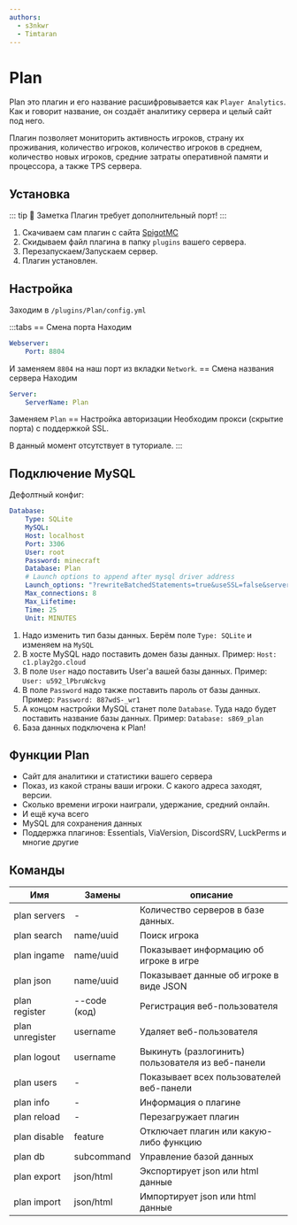 ```yaml
---
authors: 
  - s3nkwr
  - Timtaran
---
```


# Plan

Plan это плагин и его название расшифровывается как `Player Analytics`.
Как и говорит название, он создаёт аналитику сервера и целый сайт под него.

Плагин позволяет мониторить активность игроков, страну их проживания, количество игроков, количество игроков в среднем, количество новых игроков, средние затраты оперативной памяти и процессора, а также TPS сервера.

## Установка

::: tip :pushpin: Заметка
Плагин требует дополнительный порт!
:::

1. Скачиваем сам плагин с сайта [SpigotMC](https://www.spigotmc.org/resources/32536/)
2. Скидываем файл плагина в папку `plugins` вашего сервера.
3. Перезапускаем/Запускаем сервер.
4. Плагин установлен.

## Настройка

Заходим в `/plugins/Plan/config.yml`

:::tabs
== Смена порта
Находим

```yaml
Webserver:
    Port: 8804
```

И заменяем `8804` на наш порт из вкладки `Network`.
== Смена названия сервера
Находим

```yaml
Server:
    ServerName: Plan
```

Заменяем `Plan`
== Настройка авторизации
Необходим прокси (скрытие порта) с поддержкой SSL.

В данный момент отсутствует в туториале.
:::

## Подключение MySQL

Дефолтный конфиг:

```yaml
Database:
    Type: SQLite
    MySQL:
    Host: localhost
    Port: 3306
    User: root
    Password: minecraft
    Database: Plan
    # Launch options to append after mysql driver address
    Launch_options: "?rewriteBatchedStatements=true&useSSL=false&serverTimezone=UTC"
    Max_connections: 8
    Max_Lifetime:
    Time: 25
    Unit: MINUTES
```

1. Надо изменить тип базы данных. Берём поле `Type: SQLite` и изменяем на `MySQL`
2. В хосте MySQL надо поставить домен базы данных. Пример: `Host: c1.play2go.cloud`
3. В поле `User` надо поставить User'а вашей базы данных. Пример: `User: u592_lPbruWckvg`
4. В поле `Password` надо также поставить пароль от базы данных. Пример: `Password: 887wdS-_wr1`
5. А концом настройки MySQL станет поле `Database`. Туда надо будет поставить название базы данных. Пример: `Database: s869_plan`
6. База данных подключена к Plan!

## Функции Plan

- Сайт для аналитики и статистики вашего сервера
- Показ, из какой страны ваши игроки. С какого адреса заходят, версии.
- Сколько времени игроки наиграли, удержание, средний онлайн.
- И ещё куча всего
- MySQL для сохранения данных
- Поддержка плагинов: Essentials, ViaVersion, DiscordSRV, LuckPerms и многие другие

## Команды

| Имя | Замены | описание |
| ----------- | ----------- | ----------- |
| plan servers | - | Количество серверов в базе данных. |
| plan search | name/uuid | Поиск игрока |
| plan ingame | name/uuid | Показывает информацию об игроке в игре |
| plan json | name/uuid | Показывает данные об игроке в виде JSON |
| plan register | --code (код) | Регистрация веб-пользователя |
| plan unregister | username | Удаляет веб-пользователя |  
| plan logout | username | Выкинуть (разлогинить) пользователя из веб-панели |
| plan users | - | Показывает всех пользователей веб-панели |
| plan info | - | Информация о плагине |
| plan reload | - | Перезагружает плагин |
| plan disable | feature | Отключает плагин или какую-либо функцию |  
| plan db | subcommand | Управление базой данных |
| plan export | json/html | Экспортирует json или html данные |
| plan import | json/html | Импортирует json или html данные |
